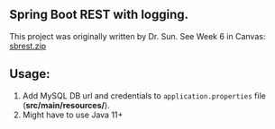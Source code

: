 Spring Boot REST with logging.
---

This project was originally written by Dr. Sun. See Week 6 in Canvas: [sbrest.zip](https://calstatela.instructure.com/courses/64756/modules/items/3545073)


## Usage:
1. Add MySQL DB url and credentials to `application.properties` file (__src/main/resources/__).
2. Might have to use Java 11+